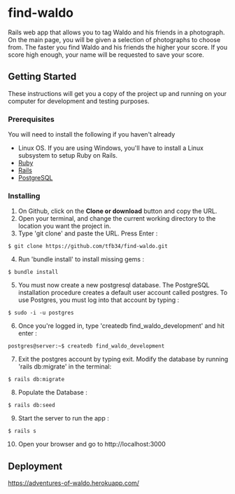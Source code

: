 # find-waldo

Rails web app that allows you to tag Waldo and his friends in a photograph. On the main page, you will be given a selection of photographs to choose from. The faster you find Waldo and his friends the higher your score. If you score high enough, your name will be requested to save your score.

## Getting Started
These instructions will get you a copy of the project up and running on your computer for development and testing purposes.

### Prerequisites
You will need to install the following if you haven't already
<ul>
	<li>Linux OS. If you are using Windows, you'll have to install a Linux subsystem to setup Ruby on Rails.</li>
	<li><a href="https://www.ruby-lang.org/en/documentation/installation/">Ruby</a></li>
	<li><a href="https://www.tutorialspoint.com/ruby-on-rails/rails-installation.htm">Rails</a></li>
	<li><a href="https://www.digitalocean.com/community/tutorials/how-to-install-and-use-postgresql-on-ubuntu-16-04#create-a-new-database">PostgreSQL</a></li>
</ul>

### Installing
1. On Github, click on the <b>Clone or download</b> button and copy the URL.
2. Open your terminal, and change the current working directory to the location you want the project in. 
3. Type 'git clone' and paste the URL. Press Enter :
```
$ git clone https://github.com/tfb34/find-waldo.git
```
4. Run 'bundle install' to install missing gems :

```
$ bundle install
```

5. You must now create a new postgresql database. The PostgreSQL installation procedure creates a default user account called postgres. To use Postgres, you must log into that account by typing :

```
$ sudo -i -u postgres
```

6. Once you're logged in, type 'createdb find_waldo_development' and hit enter :

```
postgres@server:~$ createdb find_waldo_development
```

7. Exit the postgres account by typing exit. Modify the database by running 'rails db:migrate' in the terminal:

```
$ rails db:migrate
```

8. Populate the Database :

```
$ rails db:seed
```

9. Start the server to run the app :

```
$ rails s
```

10. Open your browser and go to http://localhost:3000

## Deployment
<a href="https://adventures-of-waldo.herokuapp.com/">https://adventures-of-waldo.herokuapp.com/</a>


